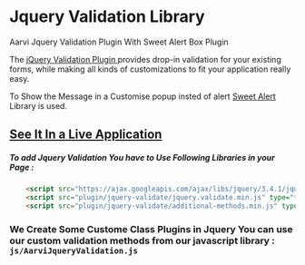 # Jquery Validation Library
Aarvi Jquery Validation Plugin With Sweet Alert Box Plugin

The <a href="https://jqueryvalidation.org/documentation/" target="_blank"> jQuery Validation Plugin </a> provides drop-in validation for your existing forms, while making all kinds of customizations to fit your application really easy.

To Show the Message in a Customise popup insted of alert <a href="https://sweetalert.js.org/guides/#advanced-examples" target="_blank">Sweet Alert</a> Library is used.

## [See It In a Live Application](https://aarvitech.com/Research/Validation_Library/)

##### To add Jquery Validation You have to Use Following Libraries in your Page : 
```html
    <script src="https://ajax.googleapis.com/ajax/libs/jquery/3.4.1/jquery.min.js"></script>
    <script src="plugin/jquery-validate/jquery.validate.min.js" type="text/javascript"></script>
    <script src="plugin/jquery-validate/additional-methods.min.js" type="text/javascript"></script>
```

### We Create Some Custome Class Plugins in Jquery You can use our custom validation methods from our javascript library : <code>js/AarviJqueryValidation.js</code>
